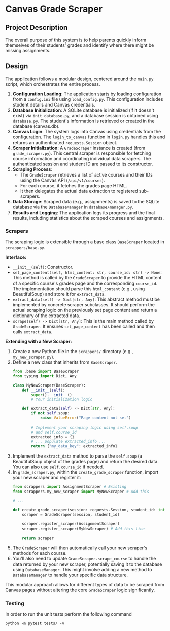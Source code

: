 # Canvas Grade Scraper

## Project Description

The overall purpose of this system is to help parents quickly inform themselves of their students' grades and identify where there might be missing assignments. 

## Design

The application follows a modular design, centered around the `main.py` script, which orchestrates the entire process.

1.  **Configuration Loading**: The application starts by loading configuration from a `config.ini` file using `load_config.py`. This configuration includes student details and Canvas credentials.
2.  **Database Initialization**: A SQLite database is initialized (if it doesn't exist) via `init_database.py`, and a database session is obtained using `database.py`. The student's information is retrieved or created in the database (canvas.db).
3.  **Canvas Login**: The system logs into Canvas using credentials from the configuration. The `login_to_canvas` function in `login.py` handles this and returns an authenticated `requests.Session` object.
4.  **Scraper Initialization**: A `GradeScraper` instance is created (from `grade_scraper.py`). This central scraper is responsible for fetching course information and coordinating individual data scrapers. The authenticated session and student ID are passed to its constructor.
5.  **Scraping Process**:
    *   The `GradeScraper` retrieves a list of active courses and their IDs using the Canvas API (`/api/v1/courses`).
    *   For each course, it fetches the grades page HTML.
    *   It then delegates the actual data extraction to registered sub-scrapers.
6.  **Data Storage**: Scraped data (e.g., assignments) is saved to the SQLite database via the `DatabaseManager` in `database/manager.py`.
7.  **Results and Logging**: The application logs its progress and the final results, including statistics about the scraped courses and assignments.

### Scrapers

The scraping logic is extensible through a base class `BaseScraper` located in `scrappers/base.py`.

**Interface:**

*   `__init__(self)`: Constructor.
*   `set_page_content(self, html_content: str, course_id: str) -> None`: This method is called by the `GradeScraper` to provide the HTML content of a specific course's grades page and the corresponding `course_id`. The implementation should parse this `html_content` (e.g., using BeautifulSoup) and store it for `extract_data`.
*   `extract_data(self) -> Dict[str, Any]`: This abstract method must be implemented by concrete scraper subclasses. It should perform the actual scraping logic on the previously set page content and return a dictionary of the extracted data.
*   `scrape(self) -> Dict[str, Any]`: This is the main method called by `GradeScraper`. It ensures `set_page_content` has been called and then calls `extract_data`.

**Extending with a New Scraper:**

1.  Create a new Python file in the `scrappers/` directory (e.g., `my_new_scraper.py`).
2.  Define a new class that inherits from `BaseScraper`.
    ```python
    from .base import BaseScraper
    from typing import Dict, Any

    class MyNewScraper(BaseScraper):
        def __init__(self):
            super().__init__()
            # Your initialization logic

        def extract_data(self) -> Dict[str, Any]:
            if not self.soup:
                raise ValueError("Page content not set")
            
            # Implement your scraping logic using self.soup
            # and self.course_id
            extracted_info = {}
            # ... populate extracted_info ...
            return {"my_data_key": extracted_info}
    ```
3.  Implement the `extract_data` method to parse the `self.soup` (a BeautifulSoup object of the grades page) and return the desired data. You can also use `self.course_id` if needed.
4.  In `grade_scraper.py`, within the `create_grade_scraper` function, import your new scraper and register it:
    ```python
    from scrappers import AssignmentScraper # Existing
    from scrappers.my_new_scraper import MyNewScraper # Add this

    # ...

    def create_grade_scraper(session: requests.Session, student_id: int) -> GradeScraper:
        scraper = GradeScraper(session, student_id)
        
        scraper.register_scraper(AssignmentScraper)
        scraper.register_scraper(MyNewScraper) # Add this line
        
        return scraper
    ```
5.  The `GradeScraper` will then automatically call your new scraper's methods for each course.
6.  You'll also need to update `GradeScraper.scrape_course` to handle the data returned by your new scraper, potentially saving it to the database using `DatabaseManager`. This might involve adding a new method to `DatabaseManager` to handle your specific data structure.

This modular approach allows for different types of data to be scraped from Canvas pages without altering the core `GradeScraper` logic significantly. 


### Testing

In order to run the unit tests perform the following command
```
python -m pytest tests/ -v
```